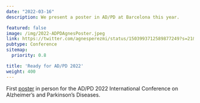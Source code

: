```yaml
---
date: "2022-03-16"
description: We present a poster in AD/PD at Barcelona this year.

featured: false
image: /img/2022-ADPDAgnesPoster.jpeg
link: https://twitter.com/agnesperezmi/status/1503993712589877249?s=21&t=_RmzwZ2BaUoC_-aUk_kZWw
pubtype: Conference
sitemap:
  priority: 0.8

title: 'Ready for AD/PD 2022'
weight: 400
---
```


First [poster](https://github.com/Agnes2/Conferences/blob/main/ADPD22Poster-AgnesPerez.pdf) in person for the AD/PD 2022 International Conference on Alzheimer’s and Parkinson’s Diseases.

